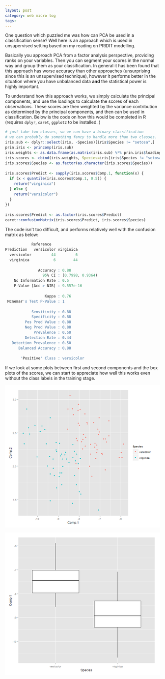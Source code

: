 ```yaml
---
layout: post
category: web micro log
tags:
---
```


One question which puzzled me was how can PCA be used in a classification sense? Well here is an approach which is used in unsupervised setting based on my reading on PRIDIT modelling.

Basically you approach PCA from a factor analysis perspective, providing ranks on your variables. Then you can segment your scores in the normal way and group them as your classification. In general it has been found that this approach has worse accuracy than other approaches (unsurprising since this is an unsupervised technique), however it performs better in the situation where you have unbalanced data **and** the statistical power is highly important.

To understand how this approach works, we simply calculate the principal components, and use the loadings to calculate the scores of each observations. These scores are then weighted by the variance contribution as determined by the principal components, and then can be used in classification. Below is the code on how this would be completed in R (requires `dplyr`, `caret`, `ggplot2` to be installed. )

```r
# just take two classes, so we can have a binary classification
# we can probably do something fancy to handle more than two classes.
iris.sub <- dplyr::select(iris, -Species)[iris$Species != "setosa",]
prin.iris <- princomp(iris.sub)
iris.weights <- as.data.frame(as.matrix(iris.sub) %*% prin.iris$loadings[,1:2])
iris.scores <- cbind(iris.weights, Species=iris[iris$Species != "setosa",c("Species")])
iris.scores$Species <- as.factor(as.character(iris.scores$Species))

iris.scores$Predict <- sapply(iris.scores$Comp.1, function(x) {
  if (x < quantile(iris.scores$Comp.1, 0.5)) {
    return("virginica")
  } else {
    return("versicolor")
  }
})

iris.scores$Predict <- as.factor(iris.scores$Predict)
caret::confusionMatrix(iris.scores$Predict, iris.scores$Species)
```

The code isn't too difficult, and performs relatively well with the confusion matrix as below:

```r
            Reference
Prediction   versicolor virginica
  versicolor         44         6
  virginica           6        44

               Accuracy : 0.88
                 95% CI : (0.7998, 0.9364)
    No Information Rate : 0.5
    P-Value [Acc > NIR] : 9.557e-16

                  Kappa : 0.76
 Mcnemar's Test P-Value : 1

            Sensitivity : 0.88
            Specificity : 0.88
         Pos Pred Value : 0.88
         Neg Pred Value : 0.88
             Prevalence : 0.50
         Detection Rate : 0.44
   Detection Prevalence : 0.50
      Balanced Accuracy : 0.88

       'Positive' Class : versicolor
```

If we look at some plots between first and second components and the box plots of the scores, we can start to appreciate how well this works even without the class labels in the training stage.

![scatter](/img/pca-classifier/scatter.png)

![boxplot](/img/pca-classifier/boxplot.png)

